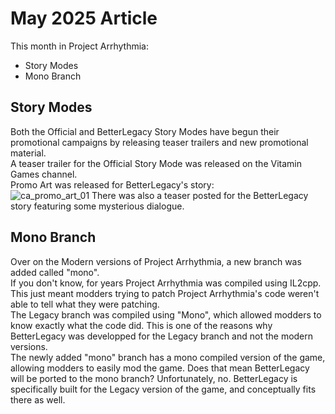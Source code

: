 ﻿# May 2025 Article
This month in Project Arrhythmia:
- Story Modes
- Mono Branch


## Story Modes
Both the Official and BetterLegacy Story Modes have begun their promotional campaigns by releasing teaser trailers and new promotional material.  
A teaser trailer for the Official Story Mode was released on the Vitamin Games channel.  
Promo Art was released for BetterLegacy's story:  
![ca_promo_art_01](https://cdn.bsky.app/img/feed_fullsize/plain/did:plc:egnemzgdl5rxbnp76vrr6a6x/bafkreibpu2y4zrk3ddpr2qkt2vz32fnvcua4ybvo4kb4ifpx6abnxn3u2a@jpeg)
There was also a teaser posted for the BetterLegacy story featuring some mysterious dialogue.  

## Mono Branch
Over on the Modern versions of Project Arrhythmia, a new branch was added called "mono".  
If you don't know, for years Project Arrhythmia was compiled using IL2cpp. This just meant modders trying to patch Project Arrhythmia's code weren't able to tell what they were patching.  
The Legacy branch was compiled using "Mono", which allowed modders to know exactly what the code did. This is one of the reasons why BetterLegacy was developped for the Legacy branch and not the modern versions.  
The newly added "mono" branch has a mono compiled version of the game, allowing modders to easily mod the game.
Does that mean BetterLegacy will be ported to the mono branch? Unfortunately, no. BetterLegacy is specifically built for the Legacy version of the game, and conceptually fits there as well.  